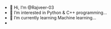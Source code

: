 - 👋 Hi, I’m @Rajveer-03
- 👀 I’m interested in Python & C++ programming...
- 🌱 I’m currently learning Machine learning...
- 

<!---
Rajveer-03/Rajveer-03 is a ✨ special ✨ repository because its `README.md` (this file) appears on your GitHub profile.
You can click the Preview link to take a look at your changes.
--->
